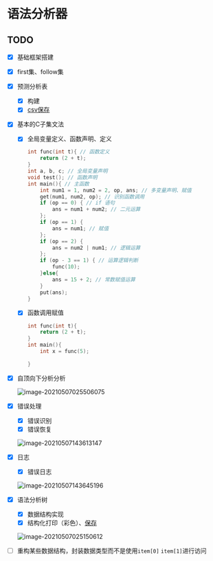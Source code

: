 # 语法分析器

## TODO
- [x] 基础框架搭建

- [x] first集、follow集

- [x] 预测分析表

    - [x] 构建
    - [x] [csv保存](./results/table.csv)

- [x] 基本的C子集文法

    - [x] 全局变量定义、函数声明、定义

        ```cpp
        int func(int t){ // 函数定义
            return (2 + t);
        }
        int a, b, c; // 全局变量声明
        void test(); // 函数声明
        int main(){ // 主函数
            int num1 = 1, num2 = 2, op, ans; // 多变量声明、赋值
            get(num1, num2, op); // 识别函数调用
            if (op == 0) { // if 语句
                ans = num1 + num2; // 二元运算
            };
            if (op == 1) {
                ans = num1; // 赋值
            };
            if (op == 2) {
                ans = num2 | num1; // 逻辑运算
            };
            if (op - 3 == 1) { // 运算逻辑判断
                func(10);
            }else{
                ans = 15 + 2; // 常数赋值运算
            }
            put(ans);
        }    
        ```

    - [x] 函数调用赋值

        ```cpp
        int func(int t){
            return (2 + t);
        }
        int main(){
        	int x = func(5);
            
        }
        ```
        
        

- [x] 自顶向下分析分析

    ![image-20210507025506075](https://frozenwhale.oss-cn-beijing.aliyuncs.com/img/image-20210507025506075.png)

- [x] 错误处理

    - [x] 错误识别
    - [x] 错误恢复

    ![image-20210507143613147](https://frozenwhale.oss-cn-beijing.aliyuncs.com/img/image-20210507143613147.png)

- [x] 日志

    - [x] 错误日志

    ![image-20210507143645196](https://frozenwhale.oss-cn-beijing.aliyuncs.com/img/image-20210507143645196.png)
    
- [x] 语法分析树

    - [x] 数据结构实现
    - [x] 结构化打印（彩色）、[保存](./results/tree.txt)

    ![image-20210507025150612](https://frozenwhale.oss-cn-beijing.aliyuncs.com/img/image-20210507025150612.png)

- [ ] 重构某些数据结构，封装数据类型而不是使用`item[0]` `item[1]`进行访问

